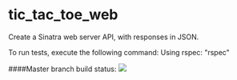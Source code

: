 # tic_tac_toe_web
Create a Sinatra web server API, with responses in JSON.

To run tests, execute the following command:
Using rspec: "rspec"

####Master branch build status:
![](https://travis-ci.org/ranizilpelwar/tic_tac_toe_web.svg?branch=master)
